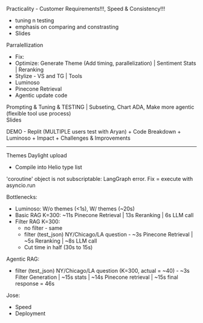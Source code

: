 Practicality - Customer Requirements!!!, Speed & Consistency!!!

-  tuning  n testing
-  emphasis on comparing and constrasting
-  Slides


Parralellization 
- Fix: 
- Optimize: Generate Theme (Add timing, parallelization) |  Sentiment Stats | Reranking 
- Stylize - VS and TG | Tools 
- Luminoso
- Pinecone Retrieval
- Agentic update code


Prompting & Tuning & TESTING |  Subseting, Chart ADA, Make more agentic (flexible tool use process)    
Slides

DEMO - Replit (MULTIPLE users test with Aryan) +  Code Breakdown + Luminoso + Impact + Challenges & Improvements  


_________________

Themes Daylight upload
 - Compile into Helio type list


'coroutine' object is not subscriptable:
LangGraph error. Fix = execute with asyncio.run


Bottlenecks:

- Luminoso: W/o themes (<1s), W/ themes (~20s)
- Basic RAG K=300: ~11s Pinecone Retrieval | 13s Reranking | 6s LLM call
- Filter RAG K=300:
  - no filter - same
  - filter (test_json) NY/Chicago/LA question - ~3s Pinecone Retrieval | ~5s Reranking | ~8s LLM call
  - Cut time in half (30s to 15s)

Agentic RAG:
- filter (test_json) NY/Chicago/LA question (K=300, actual = ~40) - ~3s Filter Generation | ~15s stats | ~14s Pinecone retrieval | ~15s final response = 46s


Jose:
- Speed
- Deployment
